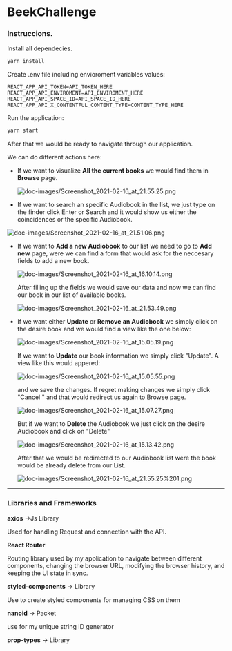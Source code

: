# BeekChallenge

### Instruccions.

Install all dependecies.

```bash
yarn install
```

Create .env file including envioroment variables values:

```
REACT_APP_API_TOKEN=API_TOKEN_HERE
REACT_APP_API_ENVIROMENT=API_ENVIROMENT_HERE
REACT_APP_API_SPACE_ID=API_SPACE_ID_HERE
REACT_APP_API_X_CONTENTFUL_CONTENT_TYPE=CONTENT_TYPE_HERE
```

Run the application:

```bash
yarn start
```

After that we would be ready to navigate through our application.

We can do different actions here:

- If we want to visualize **All the current books** we would find them in **Browse** page.

  ![doc-images/Screenshot_2021-02-16_at_21.55.25.png](doc-images/Screenshot_2021-02-16_at_21.55.25.png)

- If we want to search an specific Audiobook in the list, we just type on the finder click Enter or Search and it would show us either the coincidences or the specific Audiobook.

![doc-images/Screenshot_2021-02-16_at_21.51.06.png](doc-images/Screenshot_2021-02-16_at_21.51.06.png)

- If we want to **Add a new Audiobook** to our list we need to go to **Add new** page, were we can find a form that would ask for the neccesary fields to add a new book.

  ![doc-images/Screenshot_2021-02-16_at_16.10.14.png](doc-images/Screenshot_2021-02-16_at_16.10.14.png)

  After filling up the fields we would save our data and now we can find our book in our list of available books.

  ![doc-images/Screenshot_2021-02-16_at_21.53.49.png](doc-images/Screenshot_2021-02-16_at_21.53.49.png)

- If we want either **Update** or **Remove** **an Audiobook** we simply click on the desire book and we would find a view like the one below:

  ![doc-images/Screenshot_2021-02-16_at_15.05.19.png](doc-images/Screenshot_2021-02-16_at_15.05.19.png)

  If we want to **Update** our book information we simply click "Update". A view like this would appered:

  ![doc-images/Screenshot_2021-02-16_at_15.05.55.png](doc-images/Screenshot_2021-02-16_at_15.05.55.png)

  and we save the changes. If regret making changes we simply click "Cancel " and that would redirect us again to Browse page.

  ![doc-images/Screenshot_2021-02-16_at_15.07.27.png](doc-images/Screenshot_2021-02-16_at_15.07.27.png)

  But if we want to **Delete** the Audiobook we just click on the desire Audiobook and click on "Delete"

  ![doc-images/Screenshot_2021-02-16_at_15.13.42.png](doc-images/Screenshot_2021-02-16_at_15.13.42.png)

  After that we would be redirected to our Audiobook list were the book would be already delete from our List.

  ![doc-images/Screenshot_2021-02-16_at_21.55.25%201.png](doc-images/Screenshot_2021-02-16_at_21.55.25%201.png)

---

### Libraries and Frameworks

**axios** →Js Library

Used for handling Request and connection with the API.

**React Router**

Routing library used by my application to navigate between different components, changing the browser URL, modifying the browser history, and keeping the UI state in sync.

**styled-components** → Library

Use to create styled components for managing CSS on them

**nanoid** → Packet

use for my unique string ID generator

**prop-types** → Library
